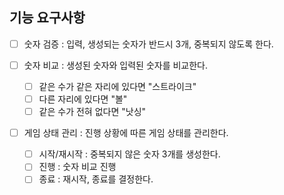 ## 기능 요구사항

-[ ] 숫자 검증 : 입력, 생성되는 숫자가 반드시 3개, 중복되지 않도록 한다.

-[ ] 숫자 비교 : 생성된 숫자와 입력된 숫자를 비교한다.
    -[ ] 같은 수가 같은 자리에 있다면 "스트라이크"
    -[ ] 다른 자리에 있다면 "볼"
    -[ ] 같은 수가 전혀 없다면 "낫싱"
-[ ] 게임 상태 관리 : 진행 상황에 따른 게임 상태를 관리한다.
    -[ ] 시작/재시작 : 중복되지 않은 숫자 3개를 생성한다.
    -[ ] 진행 : 숫자 비교 진행
    -[ ] 종료 : 재시작, 종료를 결정한다.